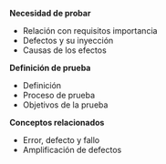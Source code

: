 **Necesidad de probar**
- Relación con requisitos importancia
- Defectos y su inyección
- Causas de los efectos

**Definición de prueba**
* Definición
* Proceso de prueba
* Objetivos de la prueba

**Conceptos relacionados**
- Error, defecto y fallo
- Amplificación de defectos
